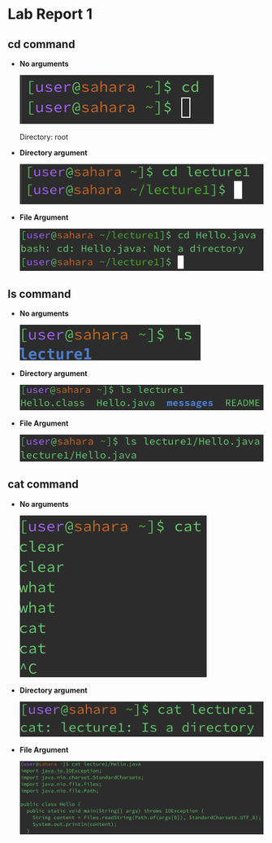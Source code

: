 # Lab Report 1

## cd command
* __No arguments__
  
  ![Image](cd-no-args.png)
  
  Directory: root
* __Directory argument__

  ![Image](cd-direc-arg.png)
* __File Argument__

  ![Image](cd-file-arg.png)

## ls command
* __No arguments__

  ![Image](ls-no-args.png)
* __Directory argument__

  ![Image](ls-direc-arg.png)
* __File Argument__

  ![Image](ls-file-arg.png)

## cat command
* __No arguments__

  ![Image](cat-no-args.png)
* __Directory argument__

  ![Image](cat-direc-arg.png)
* __File Argument__

  ![Image](cat-file-arg.png)
